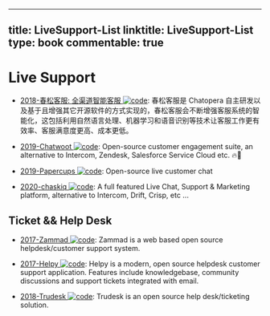 
---
title: LiveSupport-List
linktitle: LiveSupport-List
type: book
commentable: true
---

# Live Support

- [2018-春松客服: 全渠道智能客服 ![code](https://ng-tech.icu/assets/code.svg)](https://github.com/chatopera/cosin): 春松客服是 Chatopera 自主研发以及基于且增强其它开源软件的方式实现的，春松客服会不断增强客服系统的智能化，这包括利用自然语言处理、机器学习和语音识别等技术让客服工作更有效率、客服满意度更高、成本更低。

- [2019-Chatwoot ![code](https://ng-tech.icu/assets/code.svg)](https://github.com/chatwoot/chatwoot): Open-source customer engagement suite, an alternative to Intercom, Zendesk, Salesforce Service Cloud etc. 🔥💬

- [2019-Papercups ![code](https://ng-tech.icu/assets/code.svg)](https://github.com/papercups-io/papercups): Open-source live customer chat

- [2020-chaskiq ![code](https://ng-tech.icu/assets/code.svg)](https://github.com/chaskiq/chaskiq): A full featured Live Chat, Support & Marketing platform, alternative to Intercom, Drift, Crisp, etc ...

## Ticket && Help Desk

- [2017-Zammad ![code](https://ng-tech.icu/assets/code.svg)](https://github.com/zammad/zammad): Zammad is a web based open source helpdesk/customer support system.

- [2017-Helpy ![code](https://ng-tech.icu/assets/code.svg)](https://github.com/helpyio/helpy): Helpy is a modern, open source helpdesk customer support application. Features include knowledgebase, community discussions and support tickets integrated with email.

- [2018-Trudesk ![code](https://ng-tech.icu/assets/code.svg)](https://github.com/polonel/trudesk): Trudesk is an open source help desk/ticketing solution.

    